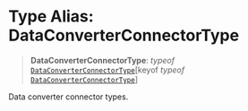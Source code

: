 # Type Alias: DataConverterConnectorType

> **DataConverterConnectorType**: *typeof* [`DataConverterConnectorType`](../variables/DataConverterConnectorType.md)\[keyof *typeof* [`DataConverterConnectorType`](../variables/DataConverterConnectorType.md)\]

Data converter connector types.
